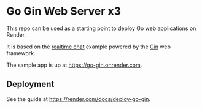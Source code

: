 # Go Gin Web Server x3

This repo can be used as a starting point to deploy [Go](https://golang.org/) web applications on Render.

It is based on the [realtime chat](https://github.com/gin-gonic/examples/tree/master/realtime-advanced) example powered by the [Gin](https://github.com/gin-gonic/gin) web framework.

The sample app is up at https://go-gin.onrender.com.

## Deployment

See the guide at https://render.com/docs/deploy-go-gin.
